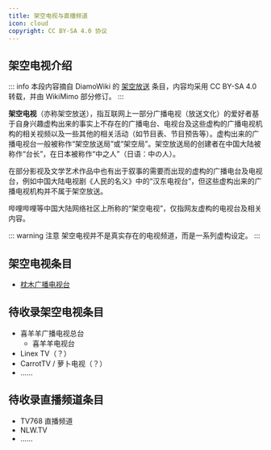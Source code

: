 ```yaml
---
title: 架空电视与直播频道
icon: cloud
copyright: CC BY-SA 4.0 协议
---
```


## 架空电视介绍

::: info
本段内容摘自 DiamoWiki 的 [架空放送](https://diamowiki.miraheze.org/wiki/架空放送) 条目，内容均采用 CC BY-SA 4.0 转载，并由 WikiMimo 部分修订。
:::

**架空电视**（亦称架空放送），指互联网上一部分广播电视（放送文化）的爱好者基于自身兴趣虚构出来的事实上不存在的广播电台、电视台及这些虚构的广播电视机构的相关视频以及一些其他的相关活动（如节目表、节目预告等）。虚构出来的广播电视台一般被称作“架空放送局”或“架空局”。架空放送局的创建者在中国大陆被称作“台长”，在日本被称作“中之人”（日语：中の人）。

在部分影视及文学艺术作品中也有出于叙事的需要而出现的虚构的广播电台及电视台，例如中国大陆电视剧《人民的名义》中的“汉东电视台”，但这些虚构出来的广播电视机构并不属于架空放送。

哔哩哔哩等中国大陆网络社区上所称的“架空电视”，仅指网友虚构的电视台及相关内容。

::: warning 注意
架空电视并不是真实存在的电视频道，而是一系列虚构设定。
:::

## 架空电视条目

- [枕木广播电视台](zrt.md)

## 待收录架空电视条目

- 喜羊羊广播电视总台
  - 喜羊羊电视台
- Linex TV（？）
- CarrotTV / 萝卜电视（？）
- ……

## 待收录直播频道条目

- TV768 直播频道
- NLW.TV
- ……
